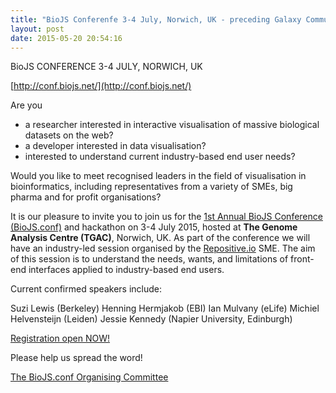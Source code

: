 ```yaml
---
title: "BioJS Conferenfe 3-4 July, Norwich, UK - preceding Galaxy Community Confere"
layout: post
date: 2015-05-20 20:54:16
---
```


BioJS CONFERENCE 3-4 JULY, NORWICH, UK

[http://conf.biojs.net/](http://conf.biojs.net/)

Are you

* a researcher interested in interactive visualisation of massive biological datasets on the web?
* a developer interested in data visualisation?
* interested to understand current industry-based end user needs?

Would you like to meet recognised leaders in the field of visualisation in bioinformatics, including representatives from a variety of SMEs, big pharma and for profit organisations?

It is our pleasure to invite you to join us for the [1st Annual BioJS Conference (BioJS.conf)](http://conf.biojs.net/) and hackathon on 3-4 July 2015, hosted at **The Genome Analysis Centre (TGAC)**, Norwich, UK. As part of the conference we will have an industry-led session organised by the [Repositive.io](http://repositive.io/) SME. The aim of this session is to understand the needs, wants, and limitations of front-end interfaces applied to industry-based end users.  

Current confirmed speakers include: 

Suzi Lewis (Berkeley)
Henning Hermjakob (EBI)
Ian Mulvany (eLife)
Michiel Helvensteijn (Leiden)
Jessie Kennedy (Napier University, Edinburgh)

[Registration open NOW!](http://conf.biojs.net/#register)


Please help us spread the word!

[The BioJS.conf Organising Committee](http://conf.biojs.net/#organisers)



